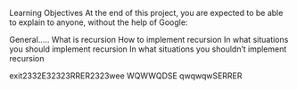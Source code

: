 Learning Objectives
At the end of this project, you are expected to be able to explain to anyone, without the help of Google:

General.....
What is recursion
How to implement recursion
In what situations you should implement recursion
In what situations you shouldn’t implement recursion

exit2332E32323RRER2323wee
WQWWQDSE
qwqwqwSERRER

